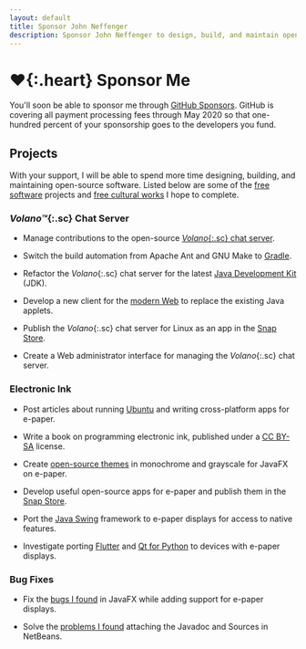 ```yaml
---
layout: default
title: Sponsor John Neffenger
description: Sponsor John Neffenger to design, build, and maintain open-source software.
---
```


# **♥**{:.heart} Sponsor Me

You'll soon be able to sponsor me through [GitHub Sponsors][sponsors].
GitHub is covering all payment processing fees through May 2020 so that one-hundred percent of your sponsorship goes to the developers you fund.

## Projects

With your support, I will be able to spend more time designing, building, and maintaining open-source software.
Listed below are some of the [free software][free-sw] projects and [free cultural works][freeworks] I hope to complete.

### *Volano™*{:.sc} Chat Server

* Manage contributions to the open-source [*Volano*{:.sc} chat server][volano].

* Switch the build automation from Apache Ant and GNU Make to [Gradle][gradle].

* Refactor the *Volano*{:.sc} chat server for the latest [Java Development Kit][openjdk] (JDK).

* Develop a new client for the [modern Web][websockets] to replace the existing Java applets.

* Publish the *Volano*{:.sc} chat server for Linux as an app in the [Snap Store][snap].

* Create a Web administrator interface for managing the *Volano*{:.sc} chat server.

### Electronic Ink

* Post articles about running [Ubuntu][ubuntu] and writing cross-platform apps for e-paper.

* Write a book on programming electronic ink, published under a [CC BY-SA][ccbysa] license.

* Create [open-source themes][skin] in monochrome and grayscale for JavaFX on e-paper.

* Develop useful open-source apps for e-paper and publish them in the [Snap Store][snap].

* Port the [Java Swing][swing] framework to e-paper displays for access to native features.

* Investigate porting [Flutter][flutter] and [Qt for Python][qtpython] to devices with e-paper displays.

### Bug Fixes

* Fix the [bugs I found][jfxpatch] in JavaFX while adding support for e-paper displays.

* Solve the [problems I found][netbeans] attaching the Javadoc and Sources in NetBeans.

[sponsors]: https://github.com/sponsors
[free-sw]: https://www.gnu.org/philosophy/free-sw.html
[freeworks]: https://creativecommons.org/share-your-work/public-domain/freeworks
[volano]: https://github.com/jgneff/volano
[gradle]: https://docs.gradle.org/current/userguide/multi_project_builds.html
[openjdk]: https://jdk.java.net/
[websockets]: https://developer.mozilla.org/en-US/docs/Web/API/Websockets_API
[snap]: https://snapcraft.io/store
[ubuntu]: http://cdimage.ubuntu.com/ubuntu-base/releases/bionic/release/
[ccbysa]: https://creativecommons.org/licenses/by-sa/4.0/
[skin]: https://openjfx.io/javadoc/14/javafx.controls/javafx/scene/control/package-summary.html
[swing]: https://docs.oracle.com/javase/tutorial/uiswing/
[flutter]: https://flutter.dev/
[qtpython]: https://www.qt.io/qt-for-python
[jfxpatch]: https://gitlab.com/openjfxepd/jfxpatch/issues?state=all
[netbeans]: https://issues.apache.org/jira/browse/NETBEANS-3296
